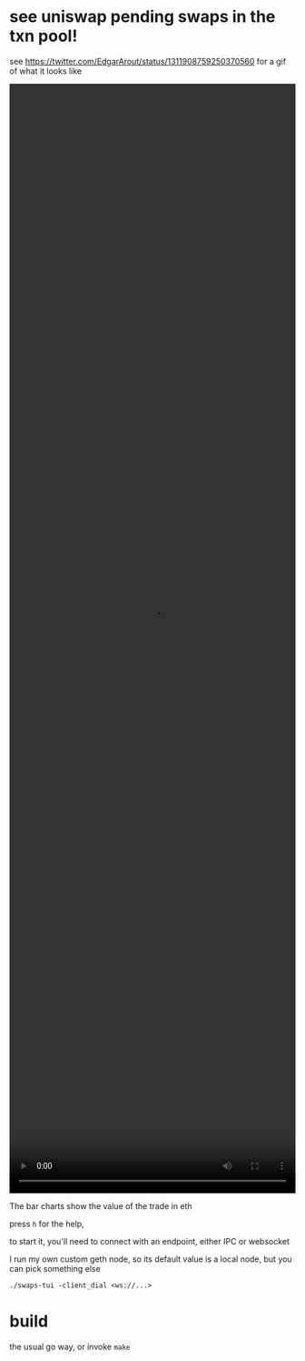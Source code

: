 # see uniswap pending swaps in the txn pool!

see https://twitter.com/EdgarArout/status/1311908759250370560 for a gif of what it looks like

<video src="https://video.twimg.com/tweet_video/EjTVnChWAAAq6oB.mp4" preload="auto" playsinline=""
type="video/mp4" style="width:100%;height:50%" autoplay="" loop="">
</video>

The bar charts show the value of the trade in eth

press `h` for the help,

to start it, you'll need to connect with an endpoint, either IPC or websocket

I run my own custom geth node, so its default value is a local node, but you can pick something else

```
./swaps-tui -client_dial <ws://...>
```

# build

the usual go way, or invoke `make`
